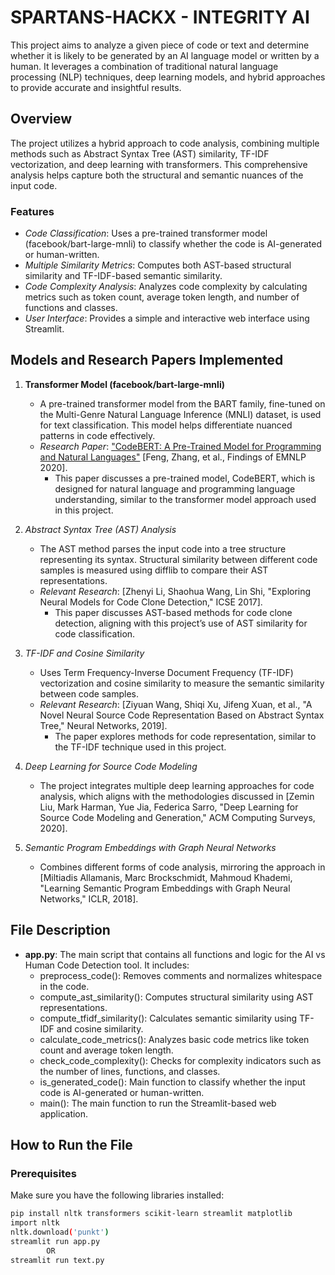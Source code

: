 # SPARTANS-HACKX - INTEGRITY AI

This project aims to analyze a given piece of code or text and determine whether it is likely to be generated by an AI language model or written by a human. It leverages a combination of traditional natural language processing (NLP) techniques, deep learning models, and hybrid approaches to provide accurate and insightful results.

## Overview

The project utilizes a hybrid approach to code analysis, combining multiple methods such as Abstract Syntax Tree (AST) similarity, TF-IDF vectorization, and deep learning with transformers. This comprehensive analysis helps capture both the structural and semantic nuances of the input code.

### Features
- *Code Classification*: Uses a pre-trained transformer model (facebook/bart-large-mnli) to classify whether the code is AI-generated or human-written.
- *Multiple Similarity Metrics*: Computes both AST-based structural similarity and TF-IDF-based semantic similarity.
- *Code Complexity Analysis*: Analyzes code complexity by calculating metrics such as token count, average token length, and number of functions and classes.
- *User Interface*: Provides a simple and interactive web interface using Streamlit.

## Models and Research Papers Implemented

1. **Transformer Model (facebook/bart-large-mnli)**
   - A pre-trained transformer model from the BART family, fine-tuned on the Multi-Genre Natural Language Inference (MNLI) dataset, is used for text classification. This model helps differentiate nuanced patterns in code effectively.
   - *Research Paper*: ["CodeBERT: A Pre-Trained Model for Programming and Natural Languages"](https://ar5iv.labs.arxiv.org/html/2002.08155) [Feng, Zhang, et al., Findings of EMNLP 2020].
     - This paper discusses a pre-trained model, CodeBERT, which is designed for natural language and programming language understanding, similar to the transformer model approach used in this project.

2. *Abstract Syntax Tree (AST) Analysis*
   - The AST method parses the input code into a tree structure representing its syntax. Structural similarity between different code samples is measured using difflib to compare their AST representations.
   - *Relevant Research*: [Zhenyi Li, Shaohua Wang, Lin Shi, "Exploring Neural Models for Code Clone Detection," ICSE 2017].
     - This paper discusses AST-based methods for code clone detection, aligning with this project’s use of AST similarity for code classification.

3. *TF-IDF and Cosine Similarity*
   - Uses Term Frequency-Inverse Document Frequency (TF-IDF) vectorization and cosine similarity to measure the semantic similarity between code samples.
   - *Relevant Research*: [Ziyuan Wang, Shiqi Xu, Jifeng Xuan, et al., "A Novel Neural Source Code Representation Based on Abstract Syntax Tree," Neural Networks, 2019].
     - The paper explores methods for code representation, similar to the TF-IDF technique used in this project.

4. *Deep Learning for Source Code Modeling*
   - The project integrates multiple deep learning approaches for code analysis, which aligns with the methodologies discussed in [Zemin Liu, Mark Harman, Yue Jia, Federica Sarro, "Deep Learning for Source Code Modeling and Generation," ACM Computing Surveys, 2020].

5. *Semantic Program Embeddings with Graph Neural Networks*
   - Combines different forms of code analysis, mirroring the approach in [Miltiadis Allamanis, Marc Brockschmidt, Mahmoud Khademi, "Learning Semantic Program Embeddings with Graph Neural Networks," ICLR, 2018].

## File Description

- **app.py**: The main script that contains all functions and logic for the AI vs Human Code Detection tool. It includes:
  - preprocess_code(): Removes comments and normalizes whitespace in the code.
  - compute_ast_similarity(): Computes structural similarity using AST representations.
  - compute_tfidf_similarity(): Calculates semantic similarity using TF-IDF and cosine similarity.
  - calculate_code_metrics(): Analyzes basic code metrics like token count and average token length.
  - check_code_complexity(): Checks for complexity indicators such as the number of lines, functions, and classes.
  - is_generated_code(): Main function to classify whether the input code is AI-generated or human-written.
  - main(): The main function to run the Streamlit-based web application.

## How to Run the File

### Prerequisites

Make sure you have the following libraries installed:

```bash
pip install nltk transformers scikit-learn streamlit matplotlib
import nltk
nltk.download('punkt')
streamlit run app.py
        OR
streamlit run text.py
